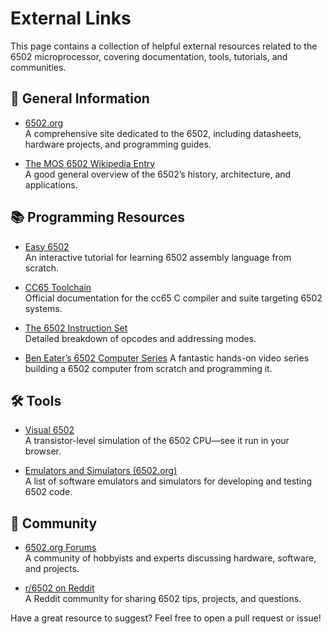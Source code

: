 # External Links

This page contains a collection of helpful external resources related to the 6502 microprocessor, covering documentation, tools, tutorials, and communities.

## 🧠 General Information

- [6502.org](http://www.6502.org)  
  A comprehensive site dedicated to the 6502, including datasheets, hardware projects, and programming guides.

- [The MOS 6502 Wikipedia Entry](https://en.wikipedia.org/wiki/MOS_Technology_6502)  
  A good general overview of the 6502’s history, architecture, and applications.

## 📚 Programming Resources

- [Easy 6502](https://skilldrick.github.io/easy6502/)  
  An interactive tutorial for learning 6502 assembly language from scratch.

- [CC65 Toolchain](https://cc65.github.io/)  
  Official documentation for the cc65 C compiler and suite targeting 6502 systems.

- [The 6502 Instruction Set](http://www.6502.org/tutorials/6502opcodes.html)  
  Detailed breakdown of opcodes and addressing modes.

- [Ben Eater’s 6502 Computer Series](https://www.youtube.com/playlist?list=PLowKtXNTBypFbtuVMUVXNR0z1mu7dp7eH)
  A fantastic hands-on video series building a 6502 computer from scratch and programming it.

## 🛠️ Tools

- [Visual 6502](https://visual6502.org/)  
  A transistor-level simulation of the 6502 CPU—see it run in your browser.

- [Emulators and Simulators (6502.org)](http://www.6502.org/tools/emu/)  
  A list of software emulators and simulators for developing and testing 6502 code.

## 💬 Community

- [6502.org Forums](http://forum.6502.org/)  
  A community of hobbyists and experts discussing hardware, software, and projects.

- [r/6502 on Reddit](https://www.reddit.com/r/6502/)  
  A Reddit community for sharing 6502 tips, projects, and questions.

Have a great resource to suggest? Feel free to open a pull request or issue!